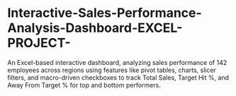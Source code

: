 # Interactive-Sales-Performance-Analysis-Dashboard-EXCEL-PROJECT-
An Excel-based interactive dashboard, analyzing sales performance of 142 employees across regions using features like pivot tables, charts, slicer filters, and macro-driven checkboxes to track Total Sales, Target Hit %, and Away From Target % for top and bottom performers.

